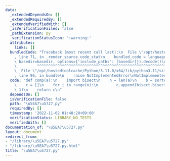 ```yaml
---
data:
  _extendedDependsOn: []
  _extendedRequiredBy: []
  _extendedVerifiedWith: []
  _isVerificationFailed: false
  _pathExtension: py
  _verificationStatusIcon: ':warning:'
  attributes:
    links: []
  bundledCode: "Traceback (most recent call last):\n  File \"/opt/hostedtoolcache/Python/3.11.0/x64/lib/python3.11/site-packages/onlinejudge_verify/documentation/build.py\"\
    , line 71, in _render_source_code_stat\n    bundled_code = language.bundle(stat.path,\
    \ basedir=basedir, options={'include_paths': [basedir]}).decode()\n          \
    \         ^^^^^^^^^^^^^^^^^^^^^^^^^^^^^^^^^^^^^^^^^^^^^^^^^^^^^^^^^^^^^^^^^^^^^^^^^^^^^^^^^\n\
    \  File \"/opt/hostedtoolcache/Python/3.11.0/x64/lib/python3.11/site-packages/onlinejudge_verify/languages/python.py\"\
    , line 96, in bundle\n    raise NotImplementedError\nNotImplementedError\n"
  code: "def comp(a):\n    import bisect\n    n = len(a)\n    b = sorted(list(set(a)))\n\
    \    c = []\n    for i in range(n):\n        c.append(bisect.bisect(b, a[i]) -\
    \ 1)\n    return c\n"
  dependsOn: []
  isVerificationFile: false
  path: "\u5EA7\u5727.py"
  requiredBy: []
  timestamp: '2022-11-02 01:48:20+09:00'
  verificationStatus: LIBRARY_NO_TESTS
  verifiedWith: []
documentation_of: "\u5EA7\u5727.py"
layout: document
redirect_from:
- "/library/\u5EA7\u5727.py"
- "/library/\u5EA7\u5727.py.html"
title: "\u5EA7\u5727.py"
---
```

